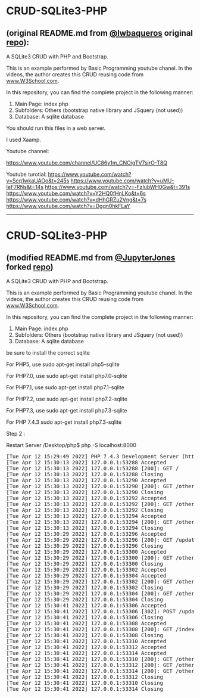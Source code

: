 # CRUD-SQLite3-PHP 
## (original README.md from [@lwbaqueros](https://github.com/lwbaqueros) original [repo](https://github.com/lwbaqueros/CRUD-SQLite3-PHP)):
A SQLite3 CRUD with PHP and Bootstrap.

This is an example performed by Basic Programming youtube chanel. 
In the videos, the author creates this CRUD reusing code from www.W3School.com.

In this repository, you can find the complete project in the following manner:

1. Main Page: index.php
2. Subfolders: Others (bootstrap native library and JSquery (not used))
3. Database: A sqlite database

You should run this files in a web server. 

I used Xaamp. 

Youtube channel:

https://www.youtube.com/channel/UC86y1m_CNOigTV7sirO-T8Q

Youtube turotial:
https://www.youtube.com/watch?v=Scq1wkaUAOo&t=245s
https://www.youtube.com/watch?v=uMU-IeF7RNs&t=14s
https://www.youtube.com/watch?v=-FzIubWH0Gw&t=391s
https://www.youtube.com/watch?v=Y2HQ0fHnLKo&t=6s
https://www.youtube.com/watch?v=dHhGRZu2Vng&t=7s
https://www.youtube.com/watch?v=Dggn0hkFLaY

________________

# CRUD-SQLite3-PHP 
## (modified README.md from [@JupyterJones](https://github.com/JupyterJones) forked [repo](https://github.com/JupyterJones/CRUD-SQLite3-PHP))
A SQLite3 CRUD with PHP and Bootstrap.

This is an example performed by Basic Programming youtube chanel. 
In the videos, the author creates this CRUD reusing code from www.W3School.com.

In this repository, you can find the complete project in the following manner:

1. Main Page: index.php
2. Subfolders: Others (bootstrap native library and JSquery (not used))
3. Database: A sqlite database

be sure to install the correct sqlite

For PHP5, use
sudo apt-get install php5-sqlite

For PHP7.0, use
sudo apt-get install php7.0-sqlite

For PHP7.1, use
sudo apt-get install php7.1-sqlite

For PHP7.2, use
sudo apt-get install php7.2-sqlite

For PHP7.3, use
sudo apt-get install php7.3-sqlite

For PHP 7.4.3
sudo apt-get install php7.3-sqlite

Step 2 :

Restart Server /Desktop/php$ php -S localhost:8000
<pre>
[Tue Apr 12 15:29:49 2022] PHP 7.4.3 Development Server (http://localhost:8000) started
[Tue Apr 12 15:30:13 2022] 127.0.0.1:53288 Accepted
[Tue Apr 12 15:30:13 2022] 127.0.0.1:53288 [200]: GET /
[Tue Apr 12 15:30:13 2022] 127.0.0.1:53288 Closing
[Tue Apr 12 15:30:13 2022] 127.0.0.1:53290 Accepted
[Tue Apr 12 15:30:13 2022] 127.0.0.1:53290 [200]: GET /others/bootstrap/css/bootstrap.min.css
[Tue Apr 12 15:30:13 2022] 127.0.0.1:53290 Closing
[Tue Apr 12 15:30:13 2022] 127.0.0.1:53292 Accepted
[Tue Apr 12 15:30:13 2022] 127.0.0.1:53292 [200]: GET /others/js/jquery.min.js
[Tue Apr 12 15:30:13 2022] 127.0.0.1:53292 Closing
[Tue Apr 12 15:30:13 2022] 127.0.0.1:53294 Accepted
[Tue Apr 12 15:30:13 2022] 127.0.0.1:53294 [200]: GET /others/bootstrap/js/bootstrap.min.js
[Tue Apr 12 15:30:13 2022] 127.0.0.1:53294 Closing
[Tue Apr 12 15:30:29 2022] 127.0.0.1:53296 Accepted
[Tue Apr 12 15:30:29 2022] 127.0.0.1:53296 [200]: GET /update.php?u_id=1
[Tue Apr 12 15:30:29 2022] 127.0.0.1:53296 Closing
[Tue Apr 12 15:30:29 2022] 127.0.0.1:53300 Accepted
[Tue Apr 12 15:30:29 2022] 127.0.0.1:53300 [200]: GET /others/bootstrap/css/bootstrap.min.css
[Tue Apr 12 15:30:29 2022] 127.0.0.1:53300 Closing
[Tue Apr 12 15:30:29 2022] 127.0.0.1:53302 Accepted
[Tue Apr 12 15:30:29 2022] 127.0.0.1:53304 Accepted
[Tue Apr 12 15:30:29 2022] 127.0.0.1:53302 [200]: GET /others/js/jquery.min.js
[Tue Apr 12 15:30:29 2022] 127.0.0.1:53302 Closing
[Tue Apr 12 15:30:29 2022] 127.0.0.1:53304 [200]: GET /others/bootstrap/js/bootstrap.min.js
[Tue Apr 12 15:30:29 2022] 127.0.0.1:53304 Closing
[Tue Apr 12 15:30:41 2022] 127.0.0.1:53306 Accepted
[Tue Apr 12 15:30:41 2022] 127.0.0.1:53306 [302]: POST /update2.php?u_id=1
[Tue Apr 12 15:30:41 2022] 127.0.0.1:53306 Closing
[Tue Apr 12 15:30:41 2022] 127.0.0.1:53308 Accepted
[Tue Apr 12 15:30:41 2022] 127.0.0.1:53308 [200]: GET /index.php
[Tue Apr 12 15:30:41 2022] 127.0.0.1:53308 Closing
[Tue Apr 12 15:30:41 2022] 127.0.0.1:53310 Accepted
[Tue Apr 12 15:30:41 2022] 127.0.0.1:53312 Accepted
[Tue Apr 12 15:30:41 2022] 127.0.0.1:53314 Accepted
[Tue Apr 12 15:30:41 2022] 127.0.0.1:53310 [200]: GET /others/bootstrap/css/bootstrap.min.css
[Tue Apr 12 15:30:41 2022] 127.0.0.1:53312 [200]: GET /others/js/jquery.min.js
[Tue Apr 12 15:30:41 2022] 127.0.0.1:53314 [200]: GET /others/bootstrap/js/bootstrap.min.js
[Tue Apr 12 15:30:41 2022] 127.0.0.1:53312 Closing
[Tue Apr 12 15:30:41 2022] 127.0.0.1:53310 Closing
[Tue Apr 12 15:30:41 2022] 127.0.0.1:53314 Closing

</pre>



